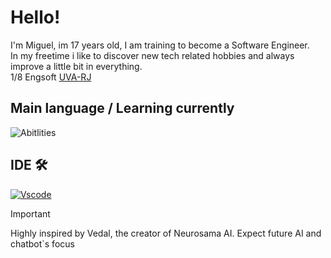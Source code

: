# **Hello!** 

I'm Miguel, im 17 years old, I am training to become a Software Engineer.\
In my freetime i like to discover new tech related hobbies and always improve a little bit in everything.\
1/8 Engsoft [UVA-RJ](https://www.uva.br/)

 ## **Main language / Learning currently**
 
 ![Abitlities](https://github.com/user-attachments/assets/ba72387e-d163-45fe-8337-ccd65f26c302)

## **IDE 🛠**

 [![Vscode](https://github.com/user-attachments/assets/4d24629a-852a-49fe-9bc9-3e4e668ced8b)](https://code.visualstudio.com/)

> [!IMPORTANT]
> Highly inspired by Vedal, the creator of Neurosama AI. Expect future AI and chatbot`s focus

